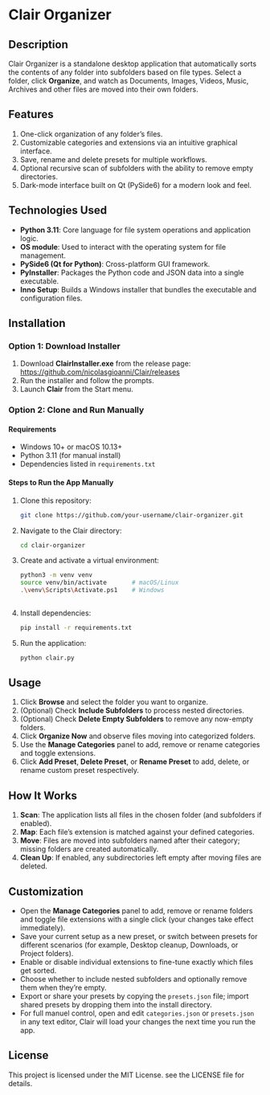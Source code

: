 # Clair Organizer

## Description
Clair Organizer is a standalone desktop application that automatically sorts the contents of any folder into subfolders based on file types. Select a folder, click **Organize**, and watch as Documents, Images, Videos, Music, Archives and other files are moved into their own folders.

## Features
1. One-click organization of any folder’s files.  
2. Customizable categories and extensions via an intuitive graphical interface.  
3. Save, rename and delete presets for multiple workflows.  
4. Optional recursive scan of subfolders with the ability to remove empty directories.  
5. Dark-mode interface built on Qt (PySide6) for a modern look and feel.  

## Technologies Used
- **Python 3.11**: Core language for file system operations and application logic.
- **OS module**: Used to interact with the operating system for file management.  
- **PySide6 (Qt for Python)**: Cross-platform GUI framework.  
- **PyInstaller**: Packages the Python code and JSON data into a single executable.  
- **Inno Setup**: Builds a Windows installer that bundles the executable and configuration files.  

## Installation

### Option 1: Download Installer
1. Download **ClairInstaller.exe** from the release page: https://github.com/nicolasgioanni/Clair/releases
2. Run the installer and follow the prompts.  
3. Launch **Clair** from the Start menu.  

### Option 2: Clone and Run Manually

#### Requirements  
- Windows 10+ or macOS 10.13+  
- Python 3.11 (for manual install)  
- Dependencies listed in `requirements.txt`  

#### Steps to Run the App Manually

1. Clone this repository:
   ```bash
   git clone https://github.com/your-username/clair-organizer.git
2. Navigate to the Clair directory:
   ```bash
   cd clair-organizer
4. Create and activate a virtual environment:
   ```bash
   python3 -m venv venv
   source venv/bin/activate       # macOS/Linux
   .\venv\Scripts\Activate.ps1    # Windows
  
6. Install dependencies:
   ```bash
   pip install -r requirements.txt

7. Run the application:
   ```bash
   python clair.py 
   
## Usage
1. Click **Browse** and select the folder you want to organize.  
2. (Optional) Check **Include Subfolders** to process nested directories.  
3. (Optional) Check **Delete Empty Subfolders** to remove any now-empty folders.  
4. Click **Organize Now** and observe files moving into categorized folders.  
5. Use the **Manage Categories** panel to add, remove or rename categories and toggle extensions.
6. Click **Add Preset**, **Delete Preset**, or **Rename Preset** to add, delete, or rename custom preset respectively.

## How It Works
1. **Scan**: The application lists all files in the chosen folder (and subfolders if enabled).  
2. **Map**: Each file’s extension is matched against your defined categories.  
3. **Move**: Files are moved into subfolders named after their category; missing folders are created automatically.  
4. **Clean Up**: If enabled, any subdirectories left empty after moving files are deleted.  

## Customization
- Open the **Manage Categories** panel to add, remove or rename folders and toggle file extensions with a single click (your changes take effect immediately).  
- Save your current setup as a new preset, or switch between presets for different scenarios (for example, Desktop cleanup, Downloads, or Project folders).  
- Enable or disable individual extensions to fine-tune exactly which files get sorted.  
- Choose whether to include nested subfolders and optionally remove them when they’re empty.  
- Export or share your presets by copying the `presets.json` file; import shared presets by dropping them into the install directory.  
- For full manuel control, open and edit `categories.json` or `presets.json` in any text editor, Clair will load your changes the next time you run the app.  

## License
This project is licensed under the MIT License. see the LICENSE file for details.
